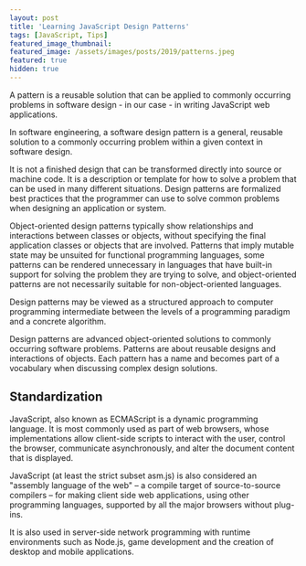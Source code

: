 ```yaml
---
layout: post
title: 'Learning JavaScript Design Patterns'
tags: [JavaScript, Tips]
featured_image_thumbnail:
featured_image: /assets/images/posts/2019/patterns.jpeg
featured: true
hidden: true
---
```


A pattern is a reusable solution that can be applied to commonly occurring problems in software design - in our case - in writing JavaScript web applications.

In software engineering, a software design pattern is a general, reusable solution to a commonly occurring problem within a given context in software design.

It is not a finished design that can be transformed directly into source or machine code. It is a description or template for how to solve a problem that can be used in many different situations. Design patterns are formalized best practices that the programmer can use to solve common problems when designing an application or system.

Object-oriented design patterns typically show relationships and interactions between classes or objects, without specifying the final application classes or objects that are involved. Patterns that imply mutable state may be unsuited for functional programming languages, some patterns can be rendered unnecessary in languages that have built-in support for solving the problem they are trying to solve, and object-oriented patterns are not necessarily suitable for non-object-oriented languages.

Design patterns may be viewed as a structured approach to computer programming intermediate between the levels of a programming paradigm and a concrete algorithm.

Design patterns are advanced object-oriented solutions to commonly occurring software problems. Patterns are about reusable designs and interactions of objects. Each pattern has a name and becomes part of a vocabulary when discussing complex design solutions.

## Standardization

JavaScript, also known as ECMAScript is a dynamic programming language. It is most commonly used as part of web browsers, whose implementations allow client-side scripts to interact with the user, control the browser, communicate asynchronously, and alter the document content that is displayed.

JavaScript (at least the strict subset asm.js) is also considered an "assembly language of the web" – a compile target of source-to-source compilers – for making client side web applications, using other programming languages, supported by all the major browsers without plug-ins.

It is also used in server-side network programming with runtime environments such as Node.js, game development and the creation of desktop and mobile applications.
